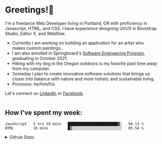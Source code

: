 # Greetings!🖖

I'm a freelance Web Developer living in Portland, OR with proficiency in Javascript, HTML, and CSS. I have experience designing UI/UX in Bootstrap Studio, Editor X, and Webflow.

- Currently I am working on building an application for an artist who makes custom paintings.
- I am also enrolled in Springboard's <a href='https://www.springboard.com/courses/software-engineering-career-track/'>Software Engineering Program</a>, graduating in October 2021.
- Hiking with my dog in the Oregon outdoors is my favorite past time away from my computer.  
- Someday I plan to create innovative software solutions that brings us closer into balance with nature and more holistic and sustainable living.
- Pronouns: he/him/his


Let's connect on <a href='http://www.linkedin.com/in/bryantmac'>LinkedIn</a> or <a href='http://www.facebook.com/bryantm'>Facebook</a>.

<img src="https://github.com/zataara/zataara/blob/master/images/codeStats.svg" alt=""/>

## How I've spent my week:
<!--START_SECTION:waka-->
```text
JavaScript   5 hrs 19 mins   ███████████████████████▓░   94.13 % 
HTML         18 mins         █▒░░░░░░░░░░░░░░░░░░░░░░░   05.54 % 
```
<!--END_SECTION:waka-->

<details closed>
  <summary>Github Stats</summary>
<br>
<a href="https://github.com/anuraghazra/github-readme-stats">
  <img align="left" src="https://github-readme-stats.vercel.app/api?username=zataara&count_private=true&show_icons=true&theme=blue-green" />
</a>
<a href="https://github.com/anuraghazra/convoychat">
  <img align="center" src="https://github-readme-stats.vercel.app/api/top-langs/?username=zataara" />
</a>

</details>







